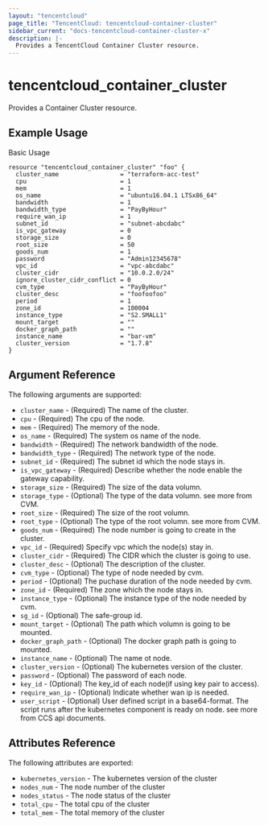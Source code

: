 ```yaml
---
layout: "tencentcloud"
page_title: "TencentCloud: tencentcloud-container-cluster"
sidebar_current: "docs-tencentcloud-container-cluster-x"
description: |-
  Provides a TencentCloud Container Cluster resource.
---
```


# tencentcloud_container_cluster

Provides a Container Cluster resource.

## Example Usage

Basic Usage

```hcl
resource "tencentcloud_container_cluster" "foo" {
  cluster_name                 = "terraform-acc-test"
  cpu                          = 1
  mem                          = 1
  os_name                      = "ubuntu16.04.1 LTSx86_64"
  bandwidth                    = 1
  bandwidth_type               = "PayByHour"
  require_wan_ip               = 1
  subnet_id                    = "subnet-abcdabc"
  is_vpc_gateway               = 0
  storage_size                 = 0
  root_size                    = 50
  goods_num                    = 1
  password                     = "Admin12345678"
  vpc_id                       = "vpc-abcdabc"
  cluster_cidr                 = "10.0.2.0/24"
  ignore_cluster_cidr_conflict = 0
  cvm_type                     = "PayByHour"
  cluster_desc                 = "foofoofoo"
  period                       = 1
  zone_id                      = 100004
  instance_type                = "S2.SMALL1"
  mount_target                 = ""
  docker_graph_path            = ""
  instance_name                = "bar-vm"
  cluster_version              = "1.7.8"
}
```

## Argument Reference

The following arguments are supported:

* `cluster_name` - (Required) The name of the cluster. 
* `cpu` - (Required) The cpu of the node. 
* `mem` - (Required) The memory of the node. 
* `os_name` - (Required) The system os name of the node. 
* `bandwidth` - (Required) The network bandwidth of the node. 
* `bandwidth_type` - (Required) The network type of the node. 
* `subnet_id` - (Required) The subnet id which the node stays in. 
* `is_vpc_gateway` - (Required) Describe whether the node enable the gateway capability. 
* `storage_size` - (Required) The size of the data volumn.
* `storage_type` - (Optional) The type of the data volumn. see more from CVM.
* `root_size` - (Required) The size of the root volumn.
* `root_type` - (Optional) The type of the root volumn. see more from CVM.
* `goods_num` - (Required) The node number is going to create in the cluster. 
* `vpc_id` - (Required) Specify vpc which the node(s) stay in. 
* `cluster_cidr` - (Required) The CIDR which the cluster is going to use. 
* `cluster_desc` - (Optional) The description of the cluster. 
* `cvm_type` - (Optional) The type of node needed by cvm. 
* `period` - (Optional) The puchase duration of the node needed by cvm. 
* `zone_id` - (Required) The zone which the node stays in. 
* `instance_type` - (Optional) The instance type of the node needed by cvm. 
* `sg_id` - (Optional) The safe-group id. 
* `mount_target` - (Optional) The path which volumn is going to be mounted. 
* `docker_graph_path` - (Optional) The docker graph path is going to mounted. 
* `instance_name` - (Optional) The name ot node. 
* `cluster_version` - (Optional) The kubernetes version of the cluster. 
* `password` - (Optional) The password of each node. 
* `key_id` - (Optional) The key_id of each node(if using key pair to access).
* `require_wan_ip` - (Optional) Indicate whether wan ip is needed.
* `user_script` - (Optional) User defined script in a base64-format. The script runs after the kubernetes component is ready on node. see more from CCS api documents.

## Attributes Reference

The following attributes are exported:

* `kubernetes_version` - The kubernetes version of the cluster
* `nodes_num` - The node number of the cluster
* `nodes_status` - The node status of the cluster
* `total_cpu` - The total cpu of the cluster
* `total_mem` - The total memory of the cluster
